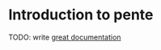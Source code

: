 # Introduction to pente

TODO: write [great documentation](http://jacobian.org/writing/great-documentation/what-to-write/)
